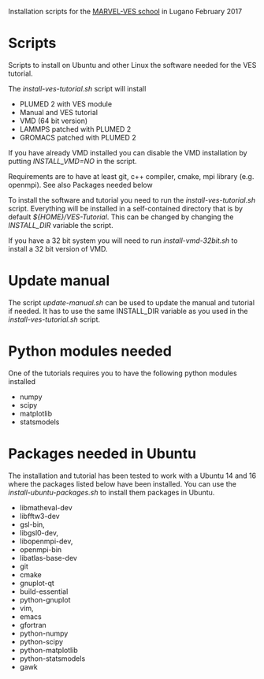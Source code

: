 Installation scripts for
the [MARVEL-VES school](https://sites.google.com/site/vesschool2017/) in Lugano February 2017

# Scripts
Scripts to install on Ubuntu and other Linux the software needed
for the VES tutorial.

The _install-ves-tutorial.sh_ script will install
- PLUMED 2 with VES module
- Manual and VES tutorial
- VMD (64 bit version)
- LAMMPS patched with PLUMED 2
- GROMACS patched with PLUMED 2

If you have already VMD installed you can disable the VMD installation
by putting _INSTALL_VMD=NO_ in the script.

Requirements are to have at least git, c++ compiler, cmake, mpi library (e.g. openmpi).
See also Packages needed below

To install the software and tutorial you need to run the _install-ves-tutorial.sh_
script. Everything will be installed in a self-contained directory
that is by default _${HOME}/VES-Tutorial_. This can be changed by
changing the _INSTALL_DIR_ variable the script.


If you have a 32 bit system you will need to run _install-vmd-32bit.sh_
to install a 32 bit version of VMD.


# Update manual
The script _update-manual.sh_ can be used to update the manual and tutorial
if needed. It has to use the same INSTALL_DIR variable as you used in
the _install-ves-tutorial.sh_ script.


# Python modules needed
One of the tutorials requires you to have the following python modules installed
- numpy
- scipy
- matplotlib
- statsmodels


# Packages needed in Ubuntu
The installation and tutorial has been tested to work with a Ubuntu 14 and 16
where the packages listed below have been installed. You can use
the _install-ubuntu-packages.sh_ to install them packages in Ubuntu.
- libmatheval-dev
- libfftw3-dev
- gsl-bin,
- libgsl0-dev,
- libopenmpi-dev,
- openmpi-bin
- libatlas-base-dev
- git
- cmake
- gnuplot-qt
- build-essential
- python-gnuplot
- vim,
- emacs
- gfortran
- python-numpy
- python-scipy
- python-matplotlib
- python-statsmodels
- gawk
